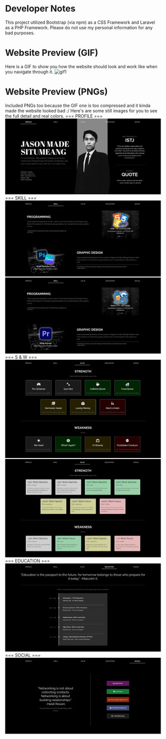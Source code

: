 # Developer Notes
This project utilized Bootstrap (via npm) as a CSS Framework and Laravel as a PHP Framework.
Please do not use my personal information for any bad purposes.

# Website Preview (GIF)
Here is a GIF to show you how the website should look and work like when you navigate through it.
![gif1](https://github.com/SeeToMayYoung/profilejasong/blob/main/screenshots/My%20Profile.gif)

# Website Preview (PNGs)
Included PNGs too because the GIF one is too compressed and it kinda made the website looked bad :/ Here's are some still images for you to see the full detail and real colors.
=== PROFILE === <br />
![png1](https://github.com/SeeToMayYoung/profilejasong/blob/main/screenshots/Profile.png)
<br />
=== SKILL === <br />
![png2](https://github.com/SeeToMayYoung/profilejasong/blob/main/screenshots/Skill.png)
![png3](https://github.com/SeeToMayYoung/profilejasong/blob/main/screenshots/Skill2.png)
<br />
=== S & W === <br />
![png4](https://github.com/SeeToMayYoung/profilejasong/blob/main/screenshots/SW1.png)
![png5](https://github.com/SeeToMayYoung/profilejasong/blob/main/screenshots/SW2.png)
<br />
=== EDUCATION === <br />
![png6](https://github.com/SeeToMayYoung/profilejasong/blob/main/screenshots/Education.png)
<br />
=== SOCIAL === <br />
![png7](https://github.com/SeeToMayYoung/profilejasong/blob/main/screenshots/Social.png)
